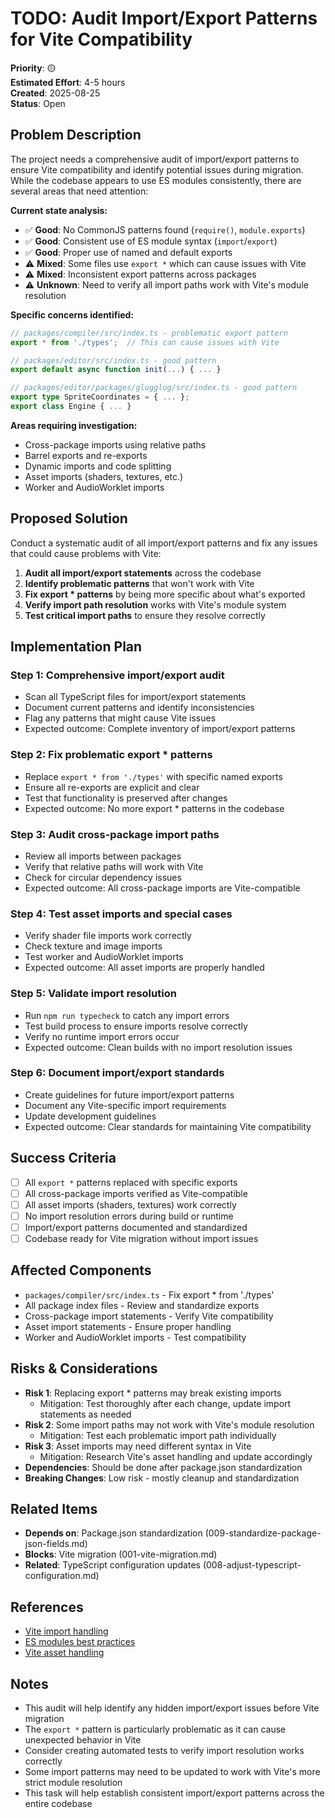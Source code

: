 # TODO: Audit Import/Export Patterns for Vite Compatibility

**Priority**: 🟡  
**Estimated Effort**: 4-5 hours  
**Created**: 2025-08-25  
**Status**: Open  

## Problem Description

The project needs a comprehensive audit of import/export patterns to ensure Vite compatibility and identify potential issues during migration. While the codebase appears to use ES modules consistently, there are several areas that need attention:

**Current state analysis:**
- ✅ **Good**: No CommonJS patterns found (`require()`, `module.exports`)
- ✅ **Good**: Consistent use of ES module syntax (`import`/`export`)
- ✅ **Good**: Proper use of named and default exports
- ⚠️ **Mixed**: Some files use `export *` which can cause issues with Vite
- ⚠️ **Mixed**: Inconsistent export patterns across packages
- ⚠️ **Unknown**: Need to verify all import paths work with Vite's module resolution

**Specific concerns identified:**
```typescript
// packages/compiler/src/index.ts - problematic export pattern
export * from './types';  // This can cause issues with Vite

// packages/editor/src/index.ts - good pattern
export default async function init(...) { ... }

// packages/editor/packages/glugglug/src/index.ts - good pattern
export type SpriteCoordinates = { ... };
export class Engine { ... }
```

**Areas requiring investigation:**
- Cross-package imports using relative paths
- Barrel exports and re-exports
- Dynamic imports and code splitting
- Asset imports (shaders, textures, etc.)
- Worker and AudioWorklet imports

## Proposed Solution

Conduct a systematic audit of all import/export patterns and fix any issues that could cause problems with Vite:

1. **Audit all import/export statements** across the codebase
2. **Identify problematic patterns** that won't work with Vite
3. **Fix export * patterns** by being more specific about what's exported
4. **Verify import path resolution** works with Vite's module system
5. **Test critical import paths** to ensure they resolve correctly

## Implementation Plan

### Step 1: Comprehensive import/export audit
- Scan all TypeScript files for import/export statements
- Document current patterns and identify inconsistencies
- Flag any patterns that might cause Vite issues
- Expected outcome: Complete inventory of import/export patterns

### Step 2: Fix problematic export * patterns
- Replace `export * from './types'` with specific named exports
- Ensure all re-exports are explicit and clear
- Test that functionality is preserved after changes
- Expected outcome: No more export * patterns in the codebase

### Step 3: Audit cross-package import paths
- Review all imports between packages
- Verify that relative paths will work with Vite
- Check for circular dependency issues
- Expected outcome: All cross-package imports are Vite-compatible

### Step 4: Test asset imports and special cases
- Verify shader file imports work correctly
- Check texture and image imports
- Test worker and AudioWorklet imports
- Expected outcome: All asset imports are properly handled

### Step 5: Validate import resolution
- Run `npm run typecheck` to catch any import errors
- Test build process to ensure imports resolve correctly
- Verify no runtime import errors occur
- Expected outcome: Clean builds with no import resolution issues

### Step 6: Document import/export standards
- Create guidelines for future import/export patterns
- Document any Vite-specific import requirements
- Update development guidelines
- Expected outcome: Clear standards for maintaining Vite compatibility

## Success Criteria

- [ ] All `export *` patterns replaced with specific exports
- [ ] All cross-package imports verified as Vite-compatible
- [ ] All asset imports (shaders, textures) work correctly
- [ ] No import resolution errors during build or runtime
- [ ] Import/export patterns documented and standardized
- [ ] Codebase ready for Vite migration without import issues

## Affected Components

- `packages/compiler/src/index.ts` - Fix export * from './types'
- All package index files - Review and standardize exports
- Cross-package import statements - Verify Vite compatibility
- Asset import statements - Ensure proper handling
- Worker and AudioWorklet imports - Test compatibility

## Risks & Considerations

- **Risk 1**: Replacing export * patterns may break existing imports
  - Mitigation: Test thoroughly after each change, update import statements as needed
- **Risk 2**: Some import paths may not work with Vite's module resolution
  - Mitigation: Test each problematic import path individually
- **Risk 3**: Asset imports may need different syntax in Vite
  - Mitigation: Research Vite's asset handling and update accordingly
- **Dependencies**: Should be done after package.json standardization
- **Breaking Changes**: Low risk - mostly cleanup and standardization

## Related Items

- **Depends on**: Package.json standardization (009-standardize-package-json-fields.md)
- **Blocks**: Vite migration (001-vite-migration.md)
- **Related**: TypeScript configuration updates (008-adjust-typescript-configuration.md)

## References

- [Vite import handling](https://vitejs.dev/guide/features.html#bare-module-resolving)
- [ES modules best practices](https://developer.mozilla.org/en-US/docs/Web/JavaScript/Guide/Modules)
- [Vite asset handling](https://vitejs.dev/guide/assets.html)

## Notes

- This audit will help identify any hidden import/export issues before Vite migration
- The `export *` pattern is particularly problematic as it can cause unexpected behavior in Vite
- Consider creating automated tests to verify import resolution works correctly
- Some import patterns may need to be updated to work with Vite's more strict module resolution
- This task will help establish consistent import/export patterns across the entire codebase 